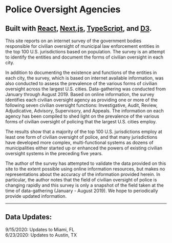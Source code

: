 # Police Oversight Agencies
## Built with [React](https://github.com/facebook/react), [Next.js](https://github.com/zeit/next.js), [TypeScript](https://github.com/microsoft/TypeScript), and [D3](https://github.com/d3/d3).

This site reports on an internet survey of the government bodies responsible for civilian oversight of municipal law enforcement entities in the top 100 U.S. jurisdictions based on population. The survey is an attempt to identify the entities and document the forms of civilian oversight in each city.

In addition to documenting the existence and functions of the entities in each city, the survey, which is based on internet available information, was also conducted to assess the prevalence of the various forms of civilian oversight across the largest U.S. cities.  Data-gathering was conducted from January through August 2019. Based on online information, the survey identifies each civilian oversight agency as providing one or more of the following seven civilian oversight functions: Investigative, Audit, Review, Adjudicative, Advisory, Supervisory, and Appeals. The information on each agency has been compiled to shed light on the prevalence of the various forms of civilian oversight of policing that the largest U.S. cities employ.

The results show that a majority of the top 100 U.S. jurisdictions employ at least one form of civilian oversight of police, and that many jurisdictions have developed more complex, multi-functional systems as dozens of municipalities either started up or enhanced the powers of existing civilian oversight systems in the preceding five years.

The author of the survey has attempted to validate the data provided on this site to the extent possible using online information resources, but makes no representations about the accuracy of the information provided herein. In particular, the author notes that the field of civilian oversight of police is changing rapidly and this survey is only a snapshot of the field taken at the time of data-gathering (January - August 2019). We hope to periodically provide updated information.

---

## Data Updates:
9/15/2020: Updates to Miami, FL\
6/23/2020: Updates to Austin, TX
